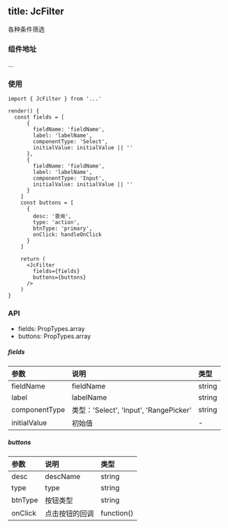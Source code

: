 title: JcFilter
---

各种条件筛选

### 组件地址
...

### 使用
```
import { JcFilter } from '...'

render() {
  const fields = [
      {
        fieldName: 'fieldName',
        label: 'labelName',
        componentType: 'Select',
        initialValue: initialValue || ''
      },
      {
        fieldName: 'fieldName',
        label: 'labelName',
        componentType: 'Input',
        initialValue: initialValue || ''
      }
    ]
    const buttons = [
      {
        desc: '查询',
        type: 'action',
        btnType: 'primary',
        onClick: handleOnClick
      }
    ]

    return (
      <JcFilter
        fields={fields}
        buttons={buttons}
      />
    ) 
}
```

### API

- fields: PropTypes.array
- buttons: PropTypes.array

##### fields
|    参数          |       说明       |      类型   |
|:----------       |:-------------    |:---------- |
|   fieldName      |     fieldName    |   string   |
|   label          |     labelName    |   string   |
|   componentType  | 类型：'Select', 'Input', 'RangePicker'  |   string   |
|   initialValue   |     初始值    |   -   |

##### buttons
|    参数      |       说明       |     类型   |
|:----------  |:-------------    |:---------- |
|   desc      | descName         |  string    |
|   type      | type             |  string    |
|   btnType   | 按钮类型          |  string    |
|   onClick   | 点击按钮的回调    |  function() |
